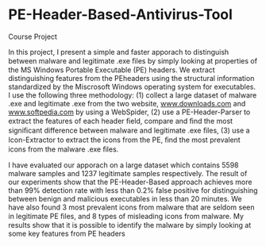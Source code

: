 PE-Header-Based-Antivirus-Tool
==============================

Course Project

In this project, I present a simple and faster apporach
to distinguish between malware and legitimate .exe ﬁles by simply
looking at properties of the MS Windows Portable Executable
(PE) headers. We extract distinguishing features from the PEheaders
using the structural information standardized by the
Miscrosoft Windows operating system for executables. I use
the following three methodology: 
(1) collect a large dataset of malware .exe and legitimate .exe from the two website,
www.downloads.com and www.softpedia.com by using a WebSpider, 
(2) use a PE-Header-Parser to extract the features of each header ﬁeld, 
compare and ﬁnd the most signiﬁcant difference between malware and legitimate .exe ﬁles, 
(3) use a Icon-Extractor to extract the icons from the PE, ﬁnd the most prevalent icons from the malware .exe ﬁles.

I have evaluated our apporach on a large dataset which
contains 5598 malware samples and 1237 legitimate samples
respectively. The result of our experiments show that the PE-Header-Based 
approach achieves more than 99% detection rate
with less than 0.2% false positive for distinguishing between
benign and malicious executables in less than 20 minutes. We
have also found 3 most prevalent icons from malware that are
seldom seen in legitimate PE ﬁles, and 8 types of misleading icons
from malware. My results show that it is possible to identify the
malware by simply looking at some key features from PE headers
